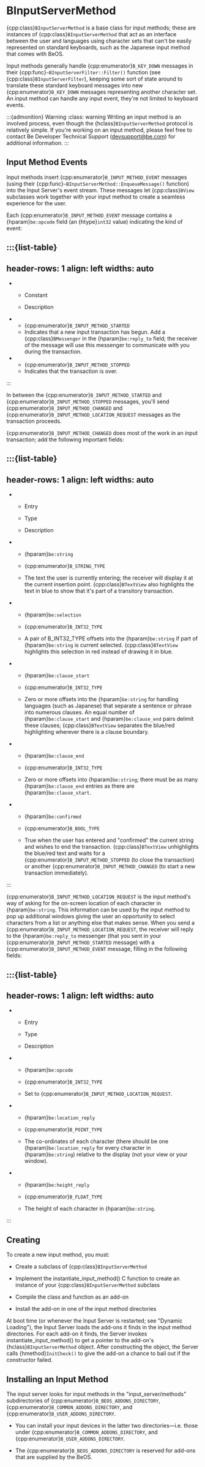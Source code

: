 # BInputServerMethod

{cpp:class}`BInputServerMethod` is a base class for input methods; these
are instances of {cpp:class}`BInputServerMethod` that act as an interface
between the user and languages using character sets that can't be easily
represented on standard keyboards, such as the Japanese input method that
comes with BeOS.

Input methods generally handle {cpp:enumerator}`B_KEY_DOWN` messages in
their {cpp:func}`~BInputServerFilter::Filter()` function (see
{cpp:class}`BInputServerFilter`), keeping some sort of state around to
translate these standard keyboard messages into new
{cpp:enumerator}`B_KEY_DOWN` messages representing another character set.
An input method can handle any input event, they're not limited to keyboard
events.

:::{admonition} Warning
:class: warning
Writing an input method is an involved process, even though the
{hclass}`BInputServerMethod` protocol is relatively simple. If you're
working on an input method, please feel free to contact Be Developer
Technical Support (devsupport@be.com) for additional information.
:::

## Input Method Events

Input methods insert {cpp:enumerator}`B_INPUT_METHOD_EVENT` messages
(using their {cpp:func}`~BInputServerMethod::EnqueueMessage()` function)
into the Input Server's event stream. These messages let {cpp:class}`BView`
subclasses work together with your input method to create a seamless
experience for the user.

Each {cpp:enumerator}`B_INPUT_METHOD_EVENT` message contains a
{hparam}`be:opcode` field (an {htype}`int32` value) indicating the kind of
event:

:::{list-table}
---
header-rows: 1
align: left
widths: auto
---
-
	- Constant

	- Description

-
	- {cpp:enumerator}`B_INPUT_METHOD_STARTED`
	- Indicates that a new input transaction has begun. Add a
		{cpp:class}`BMessenger` in the {hparam}`be:reply_to` field; the receiver of
		the message will use this messenger to communicate with you during the
		transaction.
-
	- {cpp:enumerator}`B_INPUT_METHOD_STOPPED`
	- Indicates that the transaction is over.

:::

In between the {cpp:enumerator}`B_INPUT_METHOD_STARTED` and
{cpp:enumerator}`B_INPUT_METHOD_STOPPED` messages, you'll send
{cpp:enumerator}`B_INPUT_METHOD_CHANGED` and
{cpp:enumerator}`B_INPUT_METHOD_LOCATION_REQUEST` messages as the
transaction proceeds.

{cpp:enumerator}`B_INPUT_METHOD_CHANGED` does most of the work in an input
transaction; add the following important fields:

:::{list-table}
---
header-rows: 1
align: left
widths: auto
---
-
	- Entry

	- Type

	- Description

-
	- {hparam}`be:string`

	- {cpp:enumerator}`B_STRING_TYPE`

	- The text the user is currently entering; the receiver will display it at
the current insertion point. {cpp:class}`BTextView` also highlights the
text in blue to show that it's part of a transitory transaction.

-
	- {hparam}`be:selection`

	- {cpp:enumerator}`B_INT32_TYPE`

	- A pair of B_INT32_TYPE offsets into the {hparam}`be:string` if part of
{hparam}`be:string` is current selected. {cpp:class}`BTextView` highlights
this selection in red instead of drawing it in blue.

-
	- {hparam}`be:clause_start`

	- {cpp:enumerator}`B_INT32_TYPE`

	- Zero or more offsets into the {hparam}`be:string` for handling languages
(such as Japanese) that separate a sentence or phrase into numerous
clauses. An equal number of {hparam}`be:clause_start` and
{hparam}`be:clause_end` pairs delimit these clauses; {cpp:class}`BTextView`
separates the blue/red highlighting wherever there is a clause boundary.

-
	- {hparam}`be:clause_end`

	- {cpp:enumerator}`B_INT32_TYPE`

	- Zero or more offsets into {hparam}`be:string`; there must be as many
{hparam}`be:clause_end` entries as there are {hparam}`be:clause_start`.

-
	- {hparam}`be:confirmed`

	- {cpp:enumerator}`B_BOOL_TYPE`

	- True when the user has entered and "confirmed" the current string and
wishes to end the transaction. {cpp:class}`BTextView` unhighlights the
blue/red text and waits for a {cpp:enumerator}`B_INPUT_METHOD_STOPPED` (to
close the transaction) or another {cpp:enumerator}`B_INPUT_METHOD_CHANGED`
(to start a new transaction immediately).


:::

{cpp:enumerator}`B_INPUT_METHOD_LOCATION_REQUEST` is the input method's
way of asking for the on-screen location of each character in
{hparam}`be:string`. This information can be used by the input method to
pop up additional windows giving the user an opportunity to select
characters from a list or anything else that makes sense. When you send a
{cpp:enumerator}`B_INPUT_METHOD_LOCATION_REQUEST`, the receiver will reply
to the {hparam}`be:reply_to` messenger (that you sent in your
{cpp:enumerator}`B_INPUT_METHOD_STARTED` message) with a
{cpp:enumerator}`B_INPUT_METHOD_EVENT` message, filling in the following
fields:

:::{list-table}
---
header-rows: 1
align: left
widths: auto
---
-
	- Entry

	- Type

	- Description

-
	- {hparam}`be:opcode`

	- {cpp:enumerator}`B_INT32_TYPE`

	- Set to {cpp:enumerator}`B_INPUT_METHOD_LOCATION_REQUEST`.

-
	- {hparam}`be:location_reply`

	- {cpp:enumerator}`B_POINT_TYPE`

	- The co-ordinates of each character (there should be one
{hparam}`be:location_reply` for every character in {hparam}`be:string`)
relative to the display (not your view or your window).

-
	- {hparam}`be:height_reply`

	- {cpp:enumerator}`B_FLOAT_TYPE`

	- The height of each character in {hparam}`be:string`.


:::

## Creating

To create a new input method, you must:

- Create a subclass of {cpp:class}`BInputServerMethod`

- Implement the instantiate_input_method() C function to create an instance
of your {cpp:class}`BInputServerMethod` subclass

- Compile the class and function as an add-on

- Install the add-on in one of the input method directories

At boot time (or whenever the Input Server is restarted; see "Dynamic
Loading"), the Input Server loads the add-ons it finds in the input method
directories. For each add-on it finds, the Server invokes
instantiate_input_method() to get a pointer to the add-on's
{hclass}`BInputServerMethod` object. After constructing the object, the
Server calls {hmethod}`InitCheck()` to give the add-on a chance to bail out
if the constructor failed.

## Installing an Input Method

The input server looks for input methods in the "input_server/methods"
subdirectories of {cpp:enumerator}`B_BEOS_ADDONS_DIRECTORY`,
{cpp:enumerator}`B_COMMON_ADDONS_DIRECTORY`, and
{cpp:enumerator}`B_USER_ADDONS_DIRECTORY`.

- You can install your input devices in the latter two directories—i.e.
those under {cpp:enumerator}`B_COMMON_ADDONS_DIRECTORY`, and
{cpp:enumerator}`B_USER_ADDONS_DIRECTORY`.

- The {cpp:enumerator}`B_BEOS_ADDONS_DIRECTORY` is reserved for add-ons that
are supplied by the BeOS.
